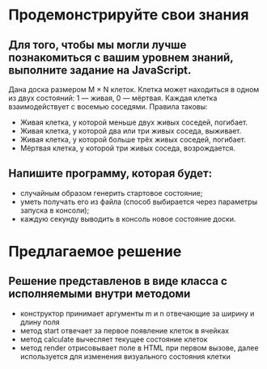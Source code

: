# Продемонстрируйте свои знания

## Для того, чтобы мы могли лучше познакомиться с вашим уровнем знаний, выполните задание на JavaScript.

Дана доска размером M × N клеток. Клетка может находиться в одном из двух состояний: 1 — живая, 0 — мёртвая. Каждая клетка взаимодействует с восемью соседями. Правила таковы:

- Живая клетка, у которой меньше двух живых соседей, погибает.
- Живая клетка, у которой два или три живых соседа, выживает.
- Живая клетка, у которой больше трёх живых соседей, погибает.
- Мёртвая клетка, у которой три живых соседа, возрождается.

## Напишите программу, которая будет:

- случайным образом генерить стартовое состояние;
- уметь получать его из файла (способ выбирается через параметры запуска в консоли);
- каждую секунду выводить в консоль новое состояние доски.

# Предлагаемое решение

## Решение представленов в виде класса с исполняемыми внутри методоми

- конструктор принимает аргументы m и n отвечающие за ширину и длину поля
- метод start отвечает за первое появление клеток в ячейках
- метод calculate вычесляет текущее состояние клеток
- метод render отрисовывает поле в HTML при первом вызове, далее используется для изменения визуального состояния клетки
